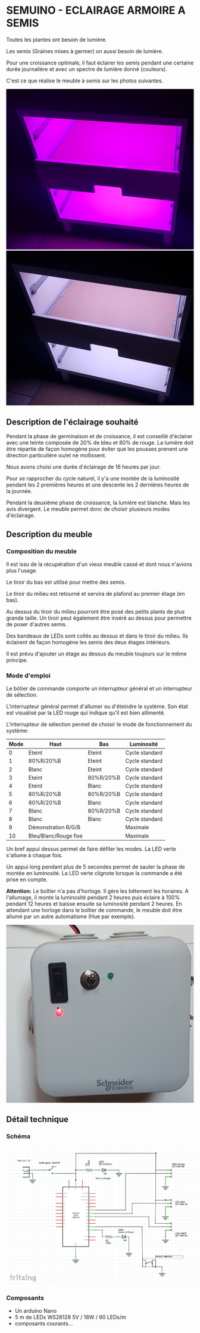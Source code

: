 # SEMUINO - ECLAIRAGE ARMOIRE A SEMIS

Toutes les plantes ont besoin de lumière.

Les semis (Graines mises à germer) on aussi besoin de lumière.

Pour une croissance optimale, il faut éclairer les semis pendant une certaine durée journalière et avec un spectre de lumière donné (couleurs).

C'est ce que réalise le meuble à semis sur les photos suivantes.

![GitHub Logo](images/eclairage_violet.png)
![GitHub Logo](images/eclairage_blanc.png)

## Description de l'éclairage souhaité

Pendant la phase de germinaison et de croissance, il est conseillé d'éclairer avec une teinte composée de 20% de bleu et 80% de rouge.
La lumière doit être répartie de façon homogène pour éviter que les pousses prenent une direction particulière ou/et ne mollissent.

Nous avons choisi une durée d'éclairage de 16 heures par jour.

Pour se rapprocher du cycle naturel, il y'a une montée de la luminosité pendant les 2 premières heures et une descente les 2 dernières heures de la journée.

Pendant la deuxième phase de croissance, la lumière est blanche. Mais les avis divergent. Le meuble permet donc de choisir plusieurs modes d'éclairage.

## Description du meuble

### Composition du meuble

Il est issu de la récupération d'un vieux meuble cassé et dont nous n'avions plus l'usage. 

Le tiroir du bas est utilisé pour mettre des semis.

Le tiroir du milieu est retourné et servira de plafond au premier étage (en bas).

Au dessus du tiroir du milieu pourront être posé des petits plants de plus grande taille. Un tiroir peut également être inséré au dessus pour permettre de poser d'autres semis.

Des bandeaux de LEDs sont collés au dessus et dans le tiroir du milieu. Ils éclairent de façon homogène les semis des deux étages intérieurs.

Il est prévu d'ajouter un étage au dessus du meuble toujours sur le même principe.

### Mode d'emploi

Le bôtier de commande comporte un interrupteur général et un interrupteur de sélection.

L'interrupteur général permet d'allumer ou d'éteindre le système. Son état est visualisé par la LED rouge qui indique qu'il est bien allimenté.

L'interrupteur de sélection permet de choisir le mode de fonctionnement du système:

Mode | Haut | Bas | Luminosité
------ | ------ | ------ | ------
0 | Eteint | Eteint | Cycle standard
1 | 80%R/20%B | Eteint | Cycle standard
2 | Blanc | Eteint | Cycle standard
3 | Eteint | 80%R/20%B | Cycle standard
4 | Eteint | Blanc | Cycle standard
5 | 80%R/20%B | 80%R/20%B | Cycle standard
6 | 80%R/20%B | Blanc | Cycle standard
7 | Blanc | 80%R/20%B | Cycle standard
8 | Blanc | Blanc | Cycle standard
9 | Démonstration R/G/B | | Maximale
10 | Bleu/Blanc/Rouge fixe | | Maximale

Un bref appui dessus permet de faire défiler les modes. La LED verte s'allume à chaque fois.

Un appui long pendant plus de 5 secondes permet de sauter la phase de montée en luminosité. La LED verte clignote lorsque la commande a été prise en compte.

**Attention:** Le boîtier n'a pas d'horloge. Il gère les bêtement les horaires. A l'allumage, il monte la luminosité pendant 2 heures puis éclaire à 100% pendant 12 heures et baisse ensuite sa luminosité pendant 2 heures.
En attendant une horloge dans le boîtier de commande, le meuble doit être allumé par un autre automatisme (Hue par exemple).

![GitHub Logo](images/boitier_cmd.png)
 
## Détail technique

### Schéma

![GitHub Logo](images/schema.png)

### Composants

- Un arduino Nano
- 5 m de LEDs WS28128 5V / 18W / 60 LEDs/m
- composants courants...
